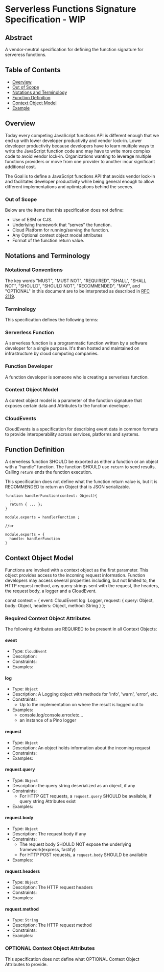 # Serverless Functions Signature Specification - WIP

## Abstract

A vendor-neutral specification for defining the function signature for serveress functions.

## Table of Contents

- [Overview](#overview)
- [Out of Scope](#out-of-scope)
- [Notations and Terminology](#notations-and-terminology)
- [Function Definition](#function-definition)
- [Context Object Model](#context-attributes)
- [Example](#example)

## Overview

Today every competing JavaScript functions API is different enough that we end up with lower developer productivity and vendor lock-in. Lower developer productivity because developers have to learn multiple ways to write the JavaScript function code and may have to write more complex code to avoid vendor lock-in. Organizations wanting to leverage multiple functions providers or move from one provider to another incur significant additional cost.

The Goal is to define a JavaScript functions API that avoids vendor lock-in and facilitates developer productivity while being general enough to allow different implementations and optimizations behind the scenes.

### Out of Scope

Below are the items that this specification does not define:

- Use of ESM or CJS.
- Underlying framework that “serves” the function.
- Cloud Platform for running/serving the function.
- Any Optional context object model attributes
- Format of the function return value.

## Notations and Terminology

### Notational Conventions

The key words "MUST", "MUST NOT", "REQUIRED", "SHALL", "SHALL NOT", "SHOULD",
"SHOULD NOT", "RECOMMENDED", "MAY", and "OPTIONAL" in this document are to be
interpreted as described in [RFC 2119](https://tools.ietf.org/html/rfc2119).

### Terminology

This specification defines the following terms:

### Serverless Function

A serverless function is a programmatic function written by a software developer for a single purpose. It's then hosted and maintained on infrastructure by cloud computing companies.

### Function Developer

A function developer is someone who is creating a serverless function.

### Context Object Model

A context object model is a parameter of the function signature that exposes certain data and Attributes to the function developer.

### CloudEvents

CloudEvents is a specification for describing event data in common formats to provide interoperability across services, platforms and systems.

## Function Definition

A serverless function SHOULD be exported as either a function or an object with a “handle” function.  The function SHOULD use `return` to send results. Calling `return` ends the function execution.

This specification does not define what the function return value is, but it is RECOMMENDED to return an Object that is JSON serializable.

```
function handlerFunction(context: Object){
  ...
  return { ... };
}

module.exports = handlerFunction ;

//or

module.exports = {
  handle: handlerFunction
}
```

## Context Object Model

Functions are invoked with a context object as the first parameter. This object provides access to the incoming request information.  Function developers may access several properties including, but not limited to, the HTTP request method, any query strings sent with the request, the headers, the request body, a logger and a CloudEvent.

const context = {
  event: CloudEvent
  log: Logger,
  request: {
    query: Object,
    body: Object,
    headers: Object,
    method: String
  }
};

### Required Context Object Attributes

The following Attributes are REQUIRED to be present in all Context Objects:

#### event

- Type: `CloudEvent`
- Description:
- Constraints:
- Examples:

#### log

- Type: `Object`
- Description: A Logging object with methods for 'info', 'warn', 'error', etc.
- Constraints:
  - Up to the implementation on where the result is logged out to
- Examples:
  - console.log/console.error/etc...
  - an instance of a Pino logger

#### request

- Type: `Object`
- Description: An object holds information about the incoming request
- Constraints:
- Examples:

#### request.query

- Type: `Object`
- Description: the query string deserialized as an object, if any
- Constraints:
  - For HTTP GET requests, a `request.query` SHOULD be available, if query string Attributes exist
- Examples:

#### request.body

- Type: `Object`
- Description: The request body if any
- Constraints:
  - The request body SHOULD NOT expose the underlying framework(express, fastify)
  - For HTTP POST requests, a `request.body` SHOULD be available
- Examples:

#### request.headers

- Type: `Object`
- Description: The HTTP request headers
- Constraints:
- Examples:

#### request.method

- Type: `String`
- Description: The HTTP request method
- Constraints:
- Examples:


### OPTIONAL Context Object Attributes

This specification does not define what OPTIONAL Context Object Attributes to provide.
